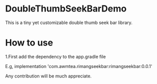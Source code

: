 # DoubleThumbSeekBarDemo
This is a tiny yet customizable double thumb seek bar library.

# How to use
1.First add the dependency to the app.gradle file

E.g, implementation 'com.awmtea.rimangseekbar:rimangseekbar:0.0.1'

Any contribution will be much appreciate.
